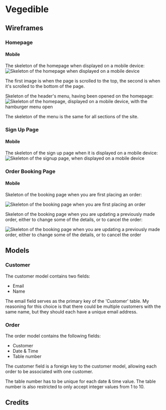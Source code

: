 # Vegedible

## Wireframes

### Homepage

#### Mobile

The skeleton of the homepage when displayed on a mobile device:
![Skeleton of the homepage when displayed on a mobile device](./docs/images/wireframes/homepage/mobile/Homepage__Mobile__Wireframes.png)

The first image is when the page is scrolled to the top, the second is when it's scrolled to the bottom of the page.

Skeleton of the header's menu, having been opened on the homepage:
![Skeleton of the homepage, displayed on a mobile device, with the hamburger menu open](./docs/images/wireframes/homepage/mobile/Homepage_with_Open_Menu__Mobile__Wireframes.png)

The skeleton of the menu is the same for all sections of the site.

### Sign Up Page

#### Mobile

The skeleton of the sign up page when it is displayed on a mobile device:
![Skeleton of the signup page, when displayed on a mobile device](./docs/images/wireframes/sign_up/mobile/Sign_Up_Page__Mobile__Wireframes.png)

### Order Booking Page

#### Mobile

Skeleton of the booking page when you are first placing an order:

![Skeleton of the booking page when you are first placing an order](./docs/images/wireframes//order_booking/mobile/Book_an_Order__Mobile__Wireframes.png)

Skeleton of the booking page when you are updating a previously made order, either to change some of the details, or to cancel the order:

![Skeleton of the booking page when you are updating a previously made order, either to change some of the details, or to cancel the order](./docs/images/wireframes/order_booking/mobile/Update_or_Cancel_an_Order__Mobile__Wireframes.png)

## Models

### Customer

The customer model contains two fields:
* Email
* Name

The email field serves as the primary key of the 'Customer' table.
My reasoning for this choice is that there could be multiple customers with the same name, but they should each have a unique email address.

### Order

The order model contains the following fields:
* Customer
* Date & Time
* Table number

The customer field is a foreign key to the customer model, allowing each order to be associated with one customer.

The table number has to be unique for each date & time value.
The table number is also restricted to only accept integer values from 1 to 10.

## Credits
